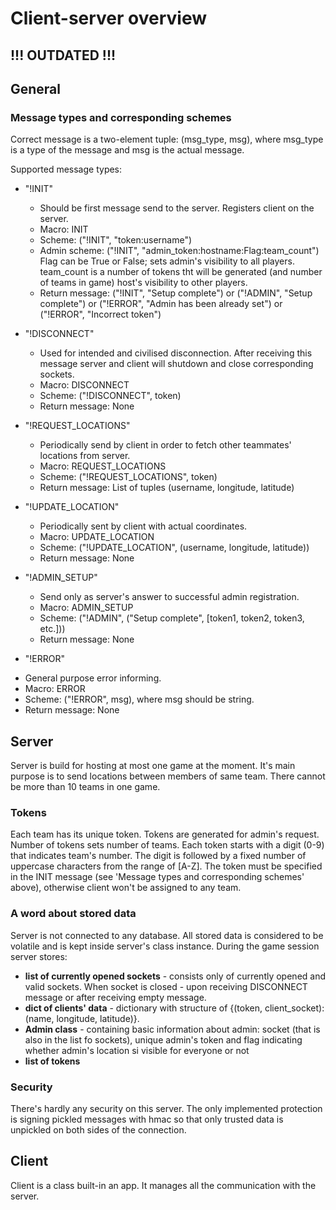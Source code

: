 # Client-server overview

## !!! OUTDATED !!!

## General

### Message types and corresponding schemes 

Correct message is a two-element tuple: (msg_type, msg), where msg_type is a type of the message and msg is the actual 
message.

Supported message types:
  * "!INIT"
    - Should be first message send to the server. Registers client on the server.
    - Macro: INIT
    - Scheme: ("!INIT", "token:username")
    - Admin scheme: ("!INIT", "admin_token:hostname:Flag:team_count") 
        Flag can be True or False; sets admin's visibility to all players.
        team_count is a number of tokens tht will be generated (and number of teams in game)
      host's visibility to other players. 
    - Return message: ("!INIT", "Setup complete") or ("!ADMIN", "Setup complete") or 
      ("!ERROR", "Admin has been already set") or ("!ERROR", "Incorrect token")
      
  * "!DISCONNECT"
    - Used for intended and civilised disconnection. After receiving this message server and client will shutdown and
      close corresponding sockets.
    - Macro: DISCONNECT
    - Scheme: ("!DISCONNECT", token)
    - Return message: None
    
  * "!REQUEST_LOCATIONS"
    - Periodically send by client in order to fetch other teammates' locations from server.
    - Macro: REQUEST_LOCATIONS
    - Scheme: ("!REQUEST_LOCATIONS", token)
    - Return message: List of tuples (username, longitude, latitude)
    
  * "!UPDATE_LOCATION"
    - Periodically sent by client with actual coordinates.
    - Macro: UPDATE_LOCATION
    - Scheme: ("!UPDATE_LOCATION", (username, longitude, latitude))
    - Return message: None
    
  * "!ADMIN_SETUP"
    - Send only as server's answer to successful admin registration.
    - Macro: ADMIN_SETUP
    - Scheme: ("!ADMIN", ("Setup complete", [token1, token2, token3, etc.]))
    - Return message: None
    
  * "!ERROR"
  - General purpose error informing.
  - Macro: ERROR
  - Scheme: ("!ERROR", msg), where msg should be string.
  - Return message: None
  
## Server

Server is build for hosting at most one game at the moment. It's main purpose is to send locations between members of 
same team. There cannot be more than 10 teams in one game.

### Tokens
Each team has its unique token. Tokens are generated for admin's request. Number of tokens sets number of teams. Each
token starts with a digit (0-9) that indicates team's number. The digit is followed by a fixed number of uppercase 
characters from the range of [A-Z]. The token must be specified in the INIT message
(see 'Message types and corresponding schemes' above), otherwise client won't be assigned to any team.

### A word about stored data
Server is not connected to any database. All stored data is considered to be volatile and is kept inside server's
class instance. During the game session server stores: 
  - __list of currently opened sockets__ - consists only of currently opened and valid sockets. When socket is closed - 
    upon receiving DISCONNECT message or after receiving empty message.
  - __dict of clients' data__ - dictionary with structure of {(token, client_socket): (name, longitude, latitude)}.
  - __Admin class__ - containing basic information about admin: socket (that is also in the list fo sockets), unique 
    admin's token and flag indicating whether admin's location si visible for everyone or not  
  - __list of tokens__
 
### Security
There's hardly any security on this server. The only implemented protection is signing pickled messages with hmac so 
that only trusted data is unpickled on both sides of the connection.  


## Client
Client is a class built-in an app. It manages all the communication with the server.